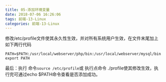 ```yaml
---
title: 05-添加环境变量
date: 2018-07-06 16:26:06
tags: 前端-13-Linux
categories: 前端-13-Linux
---
```

修改/etc/profile文件使其永久性生效，并对所有系统用户生效，在文件末尾加上如下两行代码

```
PATH=$PATH:/usr/local/webserver/php/bin:/usr/local/webserver/mysql/bin
export PATH
```
最后：执行 命令`source /etc/profile`或 执行点命令 ./profile使其修改生效，执行完可通过echo $PATH命令查看是否添加成功。